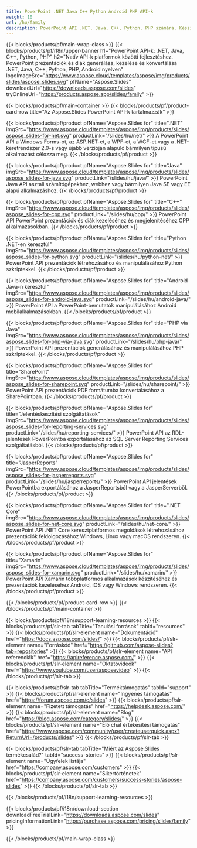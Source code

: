 ```yaml
---
title: PowerPoint .NET Java C++ Python Android PHP API-k
weight: 10
url: /hu/family
description: PowerPoint API .NET, Java, C++, Python, PHP számára. Készítsen Írás Szerkesztés Render Nyomtatás PowerPoint PPT, PPTX, ODP. Diák exportálása az SSRS-ben és a JasperReportsban
---
```


{{< blocks/products/pf/main-wrap-class >}}
{{< blocks/products/pf/i18n/upper-banner h1="PowerPoint API-k: .NET, Java, C++, Python, PHP" h2="Natív API-k platformok közötti fejlesztéshez. PowerPoint prezentációk és diák generálása, kezelése és konvertálása .NET, Java, C++, Python, PHP, Android nyelven" logoImageSrc="https://www.aspose.cloud/templates/aspose/img/products/slides/aspose_slides.svg" pfName="Aspose.Slides" downloadUrl="https://downloads.aspose.com/slides" tryOnlineUrl="https://products.aspose.app/slides/family" >}}

{{< blocks/products/pf/main-container >}}
{{< blocks/products/pf/product-card-row title="Az Aspose.Slides PowerPoint API-k tartalmazzák" >}}

{{< blocks/products/pf/product pfName="Aspose.Slides for" title=".NET" imgSrc="https://www.aspose.cloud/templates/aspose/img/products/slides/aspose_slides-for-net.svg" productLink="/slides/hu/net/" >}}
A PowerPoint API a Windows Forms-ot, az ASP.NET-et, a WPF-et, a WCF-et vagy a .NET-keretrendszer 2.0-s vagy újabb verzióján alapuló bármilyen típusú alkalmazást célozza meg.
{{< /blocks/products/pf/product >}}

{{< blocks/products/pf/product pfName="Aspose.Slides for" title="Java" imgSrc="https://www.aspose.cloud/templates/aspose/img/products/slides/aspose_slides-for-java.svg" productLink="/slides/hu/java/" >}}
PowerPoint Java API asztali számítógépekhez, webhez vagy bármilyen Java SE vagy EE alapú alkalmazáshoz.
{{< /blocks/products/pf/product >}}

{{< blocks/products/pf/product pfName="Aspose.Slides for" title="C++" imgSrc="https://www.aspose.cloud/templates/aspose/img/products/slides/aspose_slides-for-cpp.svg" productLink="/slides/hu/cpp/" >}}
PowerPoint API PowerPoint prezentációk és diák kezeléséhez és megjelenítéséhez CPP alkalmazásokban.
{{< /blocks/products/pf/product >}}

{{< blocks/products/pf/product pfName="Aspose.Slides for" title="Python .NET-en keresztül" imgSrc="https://www.aspose.cloud/templates/aspose/img/products/slides/aspose_slides-for-python.svg" productLink="/slides/hu/python-net/" >}}
PowerPoint API prezentációk létrehozásához és manipulálásához Python szkriptekkel.
{{< /blocks/products/pf/product >}}

{{< blocks/products/pf/product pfName="Aspose.Slides for" title="Android Java-n keresztül" imgSrc="https://www.aspose.cloud/templates/aspose/img/products/slides/aspose_slides-for-android-java.svg" productLink="/slides/hu/android-java/" >}}
PowerPoint API a PowerPoint-bemutatók manipulálásához Android mobilalkalmazásokban.
{{< /blocks/products/pf/product >}}

{{< blocks/products/pf/product pfName="Aspose.Slides for" title="PHP via Java" imgSrc="https://www.aspose.cloud/templates/aspose/img/products/slides/aspose_slides-for-php-via-java.svg" productLink="/slides/hu/php-java/" >}}
PowerPoint API prezentációk generálásához és manipulálásához PHP szkriptekkel.
{{< /blocks/products/pf/product >}}

{{< blocks/products/pf/product pfName="Aspose.Slides for" title="SharePoint" imgSrc="https://www.aspose.cloud/templates/aspose/img/products/slides/aspose_slides-for-sharepoint.svg" productLink="/slides/hu/sharepoint/" >}}
PowerPoint API prezentációk PDF formátumba konvertálásához a SharePointban.
{{< /blocks/products/pf/product >}}

{{< blocks/products/pf/product pfName="Aspose.Slides for" title="Jelentéskészítési szolgáltatások" imgSrc="https://www.aspose.cloud/templates/aspose/img/products/slides/aspose_slides-for-reporting-services.svg" productLink="/slides/hu/reporting-services/" >}}
PowerPoint API az RDL-jelentések PowerPointba exportálásához az SQL Server Reporting Services szolgáltatásból.
{{< /blocks/products/pf/product >}}

{{< blocks/products/pf/product pfName="Aspose.Slides for" title="JasperReports" imgSrc="https://www.aspose.cloud/templates/aspose/img/products/slides/aspose_slides-for-jasperreports.svg" productLink="/slides/hu/jasperreports/" >}}
PowerPoint API jelentések PowerPointba exportálásához a JasperReportsból vagy a JasperServerből.
{{< /blocks/products/pf/product >}}

{{< blocks/products/pf/product pfName="Aspose.Slides for" title=".NET Core" imgSrc="https://www.aspose.cloud/templates/aspose/img/products/slides/aspose_slides-for-net-core.svg" productLink="/slides/hu/net-core/" >}}
PowerPoint API .NET Core keresztplatformos megoldások létrehozásához prezentációk feldolgozásához Windows, Linux vagy macOS rendszeren.
{{< /blocks/products/pf/product >}}

{{< blocks/products/pf/product pfName="Aspose.Slides for" title="Xamarin" imgSrc="https://www.aspose.cloud/templates/aspose/img/products/slides/aspose_slides-for-xamarin.svg" productLink="/slides/hu/xamarin/" >}}
PowerPoint API Xamarin többplatformos alkalmazások készítéséhez és prezentációk kezeléséhez Android, iOS vagy Windows rendszeren.
{{< /blocks/products/pf/product >}}

{{< /blocks/products/pf/product-card-row >}}
{{< /blocks/products/pf/main-container >}}

{{< blocks/products/pf/i18n/support-learning-resources >}}
{{< blocks/products/pf/slr-tab tabTitle="Tanulási források" tabId="resources" >}}
{{< blocks/products/pf/slr-element name="Dokumentáció" href="https://docs.aspose.com/slides/" >}}
{{< blocks/products/pf/slr-element name="Forráskód" href="https://github.com/aspose-slides?tab=repositories" >}}
{{< blocks/products/pf/slr-element name="API referenciák" href="https://apireference.aspose.com/" >}}
{{< blocks/products/pf/slr-element name="Oktatóvideók" href="https://www.youtube.com/user/asposevideo" >}}
{{< /blocks/products/pf/slr-tab >}}

{{< blocks/products/pf/slr-tab tabTitle="Terméktámogatás" tabId="support" >}}
{{< blocks/products/pf/slr-element name="Ingyenes támogatás" href="https://forum.aspose.com/c/slides" >}}
{{< blocks/products/pf/slr-element name="Fizetett támogatás" href="https://helpdesk.aspose.com/" >}}
{{< blocks/products/pf/slr-element name="Blog" href="https://blog.aspose.com/category/slides/" >}}
{{< blocks/products/pf/slr-element name="Élő chat értékesítési támogatás" href="https://www.aspose.com/community/user/createuserquick.aspx?ReturnUrl=/products/slides" >}}
{{< /blocks/products/pf/slr-tab >}}

{{< blocks/products/pf/slr-tab tabTitle="Miért az Aspose.Slides termékcsalád?" tabId="success-stories" >}}
{{< blocks/products/pf/slr-element name="Ügyfelek listája" href="https://company.aspose.com/customers" >}}
{{< blocks/products/pf/slr-element name="Sikertörténetek" href="https://company.aspose.com/customers/success-stories/aspose-slides" >}}
{{< /blocks/products/pf/slr-tab >}}

{{< /blocks/products/pf/i18n/support-learning-resources >}}

{{< blocks/products/pf/i18n/download-section downloadFreeTrialLink="https://downloads.aspose.com/slides" pricingInformationLink="https://purchase.aspose.com/pricing/slides/family" >}}

{{< /blocks/products/pf/main-wrap-class >}}